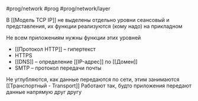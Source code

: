 #prog/network  #prog #prog/network/layer 

В [[Модель TCP IP]] не выделены отдельно уровни сеансовый и представления, их функции реализуются (кому надо) на прикладном

Не всем приложениям нужны функции этих уровней

- [[Протокол HTTP]] – гипертекст
- HTTPS
- [[DNS]] – определение [[IP-адрес]] по [[Домен]]
- SMTP – протокол передачи почты

Не углубляются, как данные передаются по сети, этим занимаются [[Транспортный - Transport]]
Работают так, будто приложения передают данные напрямую друг другу